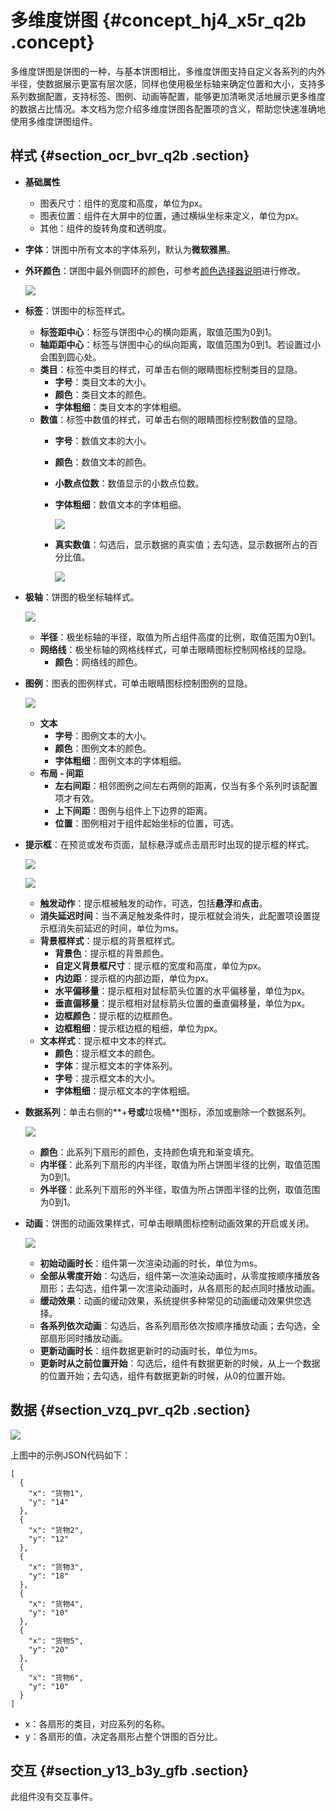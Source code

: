 # 多维度饼图 {#concept_hj4_x5r_q2b .concept}

多维度饼图是饼图的一种，与基本饼图相比，多维度饼图支持自定义各系列的内外半径，使数据展示更富有层次感，同样也使用极坐标轴来确定位置和大小，支持多系列数据配置，支持标签、图例、动画等配置，能够更加清晰灵活地展示更多维度的数据占比情况。本文档为您介绍多维度饼图各配置项的含义，帮助您快速准确地使用多维度饼图组件。

## 样式 {#section_ocr_bvr_q2b .section}

-   **基础属性** 

    -   图表尺寸：组件的宽度和高度，单位为px。
    -   图表位置：组件在大屏中的位置，通过横纵坐标来定义，单位为px。
    -   其他：组件的旋转角度和透明度。
-   **字体**：饼图中所有文本的字体系列，默认为**微软雅黑**。
-   **外环颜色**：饼图中最外侧圆环的颜色，可参考[颜色选择器说明](intl.zh-CN/用户指南/组件指南/配置项说明.md#section_kdw_vj4_t2b)进行修改。

    ![](http://static-aliyun-doc.oss-cn-hangzhou.aliyuncs.com/assets/img/16979/15589393379484_zh-CN.png)


-   **标签**：饼图中的标签样式。
    -   **标签距中心**：标签与饼图中心的横向距离，取值范围为0到1。
    -   **轴距距中心**：标签与饼图中心的纵向距离，取值范围为0到1。若设置过小会围到圆心处。
    -   **类目**：标签中类目的样式，可单击右侧的眼睛图标控制类目的显隐。
        -   **字号**：类目文本的大小。
        -   **颜色**：类目文本的颜色。
        -   **字体粗细**：类目文本的字体粗细。
    -   **数值**：标签中数值的样式，可单击右侧的眼睛图标控制数值的显隐。
        -   **字号**：数值文本的大小。
        -   **颜色**：数值文本的颜色。
        -   **小数点位数**：数值显示的小数点位数。
        -   **字体粗细**：数值文本的字体粗细。

            ![](http://static-aliyun-doc.oss-cn-hangzhou.aliyuncs.com/assets/img/16979/15589393379485_zh-CN.png)

        -   **真实数值**：勾选后，显示数据的真实值；去勾选，显示数据所占的百分比值。

            ![](http://static-aliyun-doc.oss-cn-hangzhou.aliyuncs.com/assets/img/16979/15589393379487_zh-CN.png)

-   **极轴**：饼图的极坐标轴样式。

    ![](http://static-aliyun-doc.oss-cn-hangzhou.aliyuncs.com/assets/img/16979/15589393379489_zh-CN.png)

    -   **半径**：极坐标轴的半径，取值为所占组件高度的比例，取值范围为0到1。
    -   **网络线**：极坐标轴的网格线样式，可单击眼睛图标控制网格线的显隐。
        -   **颜色**：网络线的颜色。
-   **图例**：图表的图例样式，可单击眼睛图标控制图例的显隐。

    ![](http://static-aliyun-doc.oss-cn-hangzhou.aliyuncs.com/assets/img/16979/15589393379490_zh-CN.png)

    -   **文本** 
        -   **字号**：图例文本的大小。
        -   **颜色**：图例文本的颜色。
        -   **字体粗细**：图例文本的字体粗细。
    -   **布局 - 间距** 
        -   **左右间距**：相邻图例之间左右两侧的距离，仅当有多个系列时该配置项才有效。
        -   **上下间距**：图例与组件上下边界的距离。
        -   **位置**：图例相对于组件起始坐标的位置，可选。
-   **提示框**：在预览或发布页面，鼠标悬浮或点击扇形时出现的提示框的样式。

    ![](http://static-aliyun-doc.oss-cn-hangzhou.aliyuncs.com/assets/img/16979/155893933745777_zh-CN.png)

    ![](http://static-aliyun-doc.oss-cn-hangzhou.aliyuncs.com/assets/img/16979/155893933845778_zh-CN.png)

    -   **触发动作**：提示框被触发的动作，可选，包括**悬浮**和**点击**。
    -   **消失延迟时间**：当不满足触发条件时，提示框就会消失，此配置项设置提示框消失前延迟的时间，单位为ms。
    -   **背景框样式**：提示框的背景框样式。
        -   **背景色**：提示框的背景颜色。
        -   **自定义背景框尺寸**：提示框的宽度和高度，单位为px。
        -   **内边距**：提示框的内部边距，单位为px。
        -   **水平偏移量**：提示框相对鼠标箭头位置的水平偏移量，单位为px。
        -   **垂直偏移量**：提示框相对鼠标箭头位置的垂直偏移量，单位为px。
        -   **边框颜色**：提示框的边框颜色。
        -   **边框粗细**：提示框边框的粗细，单位为px。
    -   **文本样式**：提示框中文本的样式。
        -   **颜色**：提示框文本的颜色。
        -   **字体**：提示框文本的字体系列。
        -   **字号**：提示框文本的大小。
        -   **字体粗细**：提示框文本的字体粗细。
-   **数据系列**：单击右侧的**+**号或**垃圾桶**图标，添加或删除一个数据系列。

    ![](http://static-aliyun-doc.oss-cn-hangzhou.aliyuncs.com/assets/img/16979/15589393389491_zh-CN.png)

    -   **颜色**：此系列下扇形的颜色，支持颜色填充和渐变填充。
    -   **内半径**：此系列下扇形的内半径，取值为所占饼图半径的比例，取值范围为0到1。
    -   **外半径**：此系列下扇形的外半径，取值为所占饼图半径的比例，取值范围为0到1。
-   **动画**：饼图的动画效果样式，可单击眼睛图标控制动画效果的开启或关闭。

    ![](http://static-aliyun-doc.oss-cn-hangzhou.aliyuncs.com/assets/img/16979/155893933814389_zh-CN.png)

    -   **初始动画时长**：组件第一次渲染动画的时长，单位为ms。
    -   **全部从零度开始**：勾选后，组件第一次渲染动画时，从零度按顺序播放各扇形；去勾选，组件第一次渲染动画时，从各扇形的起点同时播放动画。
    -   **缓动效果**：动画的缓动效果，系统提供多种常见的动画缓动效果供您选择。
    -   **各系列依次动画**：勾选后，各系列扇形依次按顺序播放动画；去勾选，全部扇形同时播放动画。
    -   **更新动画时长**：组件数据更新时的动画时长，单位为ms。
    -   **更新时从之前位置开始**：勾选后，组件有数据更新的时候，从上一个数据的位置开始；去勾选，组件有数据更新的时候，从0的位置开始。

## 数据 {#section_vzq_pvr_q2b .section}

![](http://static-aliyun-doc.oss-cn-hangzhou.aliyuncs.com/assets/img/16979/15589393389488_zh-CN.png)

上图中的示例JSON代码如下：

``` {#codeblock_brl_nb4_u3n}
[
  {
    "x": "货物1",
    "y": "14"
  },
  {
    "x": "货物2",
    "y": "12"
  },
  {
    "x": "货物3",
    "y": "18"
  },
  {
    "x": "货物4",
    "y": "10"
  },
  {
    "x": "货物5",
    "y": "20"
  },
  {
    "x": "货物6",
    "y": "10"
  }
]
```

-   x：各扇形的类目，对应系列的名称。
-   y：各扇形的值，决定各扇形占整个饼图的百分比。

## 交互 {#section_y13_b3y_gfb .section}

此组件没有交互事件。

